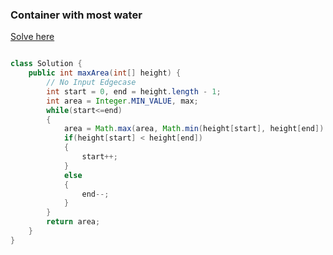 ### Container with most water

[Solve here](https://leetcode.com/problems/container-with-most-water/description/)

```java

class Solution {
    public int maxArea(int[] height) {
        // No Input Edgecase        
        int start = 0, end = height.length - 1;
        int area = Integer.MIN_VALUE, max;
        while(start<=end)
        {
            area = Math.max(area, Math.min(height[start], height[end]) * (end - start));
            if(height[start] < height[end])
            {
                start++;
            }
            else
            {
                end--;
            }
        }
        return area;
    }
}
```